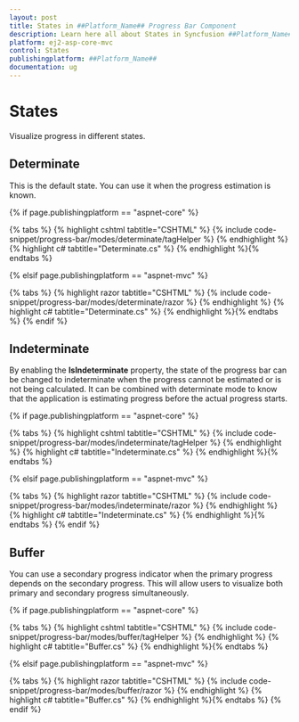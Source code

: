 ```yaml
---
layout: post
title: States in ##Platform_Name## Progress Bar Component
description: Learn here all about States in Syncfusion ##Platform_Name## Progress Bar component and more.
platform: ej2-asp-core-mvc
control: States
publishingplatform: ##Platform_Name##
documentation: ug
---
```



# States

Visualize progress in different states.

## Determinate

<!-- markdownlint-disable MD033 -->

This is the default state. You can use it when the progress estimation is known.

{% if page.publishingplatform == "aspnet-core" %}

{% tabs %}
{% highlight cshtml tabtitle="CSHTML" %}
{% include code-snippet/progress-bar/modes/determinate/tagHelper %}
{% endhighlight %}
{% highlight c# tabtitle="Determinate.cs" %}
{% endhighlight %}{% endtabs %}

{% elsif page.publishingplatform == "aspnet-mvc" %}

{% tabs %}
{% highlight razor tabtitle="CSHTML" %}
{% include code-snippet/progress-bar/modes/determinate/razor %}
{% endhighlight %}
{% highlight c# tabtitle="Determinate.cs" %}
{% endhighlight %}{% endtabs %}
{% endif %}



## Indeterminate

By enabling the **IsIndeterminate** property, the state of the progress bar can be changed to indeterminate when the progress cannot be estimated or is not being calculated. It can be combined with determinate mode to know that the application is estimating progress before the actual progress starts.

{% if page.publishingplatform == "aspnet-core" %}

{% tabs %}
{% highlight cshtml tabtitle="CSHTML" %}
{% include code-snippet/progress-bar/modes/indeterminate/tagHelper %}
{% endhighlight %}
{% highlight c# tabtitle="Indeterminate.cs" %}
{% endhighlight %}{% endtabs %}

{% elsif page.publishingplatform == "aspnet-mvc" %}

{% tabs %}
{% highlight razor tabtitle="CSHTML" %}
{% include code-snippet/progress-bar/modes/indeterminate/razor %}
{% endhighlight %}
{% highlight c# tabtitle="Indeterminate.cs" %}
{% endhighlight %}{% endtabs %}
{% endif %}



## Buffer

<!-- markdownlint-disable MD033 -->
You can use a secondary progress indicator when the primary progress depends on the secondary progress. This will allow users to visualize both primary and secondary progress simultaneously.

{% if page.publishingplatform == "aspnet-core" %}

{% tabs %}
{% highlight cshtml tabtitle="CSHTML" %}
{% include code-snippet/progress-bar/modes/buffer/tagHelper %}
{% endhighlight %}
{% highlight c# tabtitle="Buffer.cs" %}
{% endhighlight %}{% endtabs %}

{% elsif page.publishingplatform == "aspnet-mvc" %}

{% tabs %}
{% highlight razor tabtitle="CSHTML" %}
{% include code-snippet/progress-bar/modes/buffer/razor %}
{% endhighlight %}
{% highlight c# tabtitle="Buffer.cs" %}
{% endhighlight %}{% endtabs %}
{% endif %}

